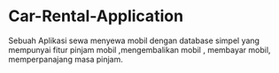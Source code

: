 # Car-Rental-Application

Sebuah Aplikasi sewa menyewa mobil dengan database simpel yang mempunyai fitur pinjam mobil ,mengembalikan mobil , membayar mobil, memperpanajang masa pinjam.

